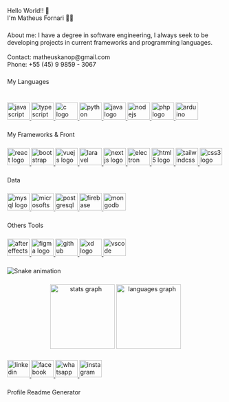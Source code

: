 <p align="left">Hello World!! 👋<br>I'm Matheus Fornari  🧑‍💻</p>

###

<p align="left">About me: I have a degree in software engineering, I always seek to be developing projects in current frameworks and programming languages.<br><br>Contact: matheuskanop@gmail.com<br>Phone: +55 (45) 9 9859 - 3067</p>

###

<p align="left">My Languages</p>

###

<br clear="both">

<div align="left">
  <a href="https://www.javascript.com/" target="_blank">
    <img src="https://cdn.jsdelivr.net/gh/devicons/devicon/icons/javascript/javascript-plain.svg" height="40" width="52" alt="javascript logo"  />
  </a>
  <a href="https://www.typescriptlang.org/" target="_blank">
    <img src="https://cdn.jsdelivr.net/gh/devicons/devicon/icons/typescript/typescript-original.svg" height="40" width="52" alt="typescript logo"  />
  </a>
  <a href="https://blog.betrybe.com/linguagem-de-programacao/linguagem-c/" target="_blank">
    <img src="https://cdn.jsdelivr.net/gh/devicons/devicon/icons/c/c-original.svg" height="40" width="52" alt="c logo"  />
  </a>
  <a href="https://www.python.org/" target="_blank">
      <img src="https://cdn.jsdelivr.net/gh/devicons/devicon/icons/python/python-original-wordmark.svg" height="40" width="52" alt="python logo"  />
  </a>
  <a href="https://dev.java/" target="_blank">
      <img src="https://cdn.jsdelivr.net/gh/devicons/devicon/icons/java/java-original-wordmark.svg" height="40" width="52" alt="java logo"  />
  </a>
  <a href="https://nodejs.org/en/" target="_blank">
      <img src="https://cdn.jsdelivr.net/gh/devicons/devicon/icons/nodejs/nodejs-original.svg" height="40" width="52" alt="nodejs logo"  />
  </a>
  <a href="https://www.php.net/" target="_blank">
      <img src="https://cdn.jsdelivr.net/gh/devicons/devicon/icons/php/php-original.svg" height="40" width="52" alt="php logo"  />
  </a>
  <a href="https://www.arduino.cc/" target="_blank">
      <img src="https://cdn.jsdelivr.net/gh/devicons/devicon/icons/arduino/arduino-original-wordmark.svg" height="40" width="52" alt="arduino logo"  />
  </a>
</div>

###

<p align="left">My Frameworks & Front</p>

###

<div align="left">
<a href="https://pt-br.reactjs.org/" target="_blank">
<img src="https://cdn.jsdelivr.net/gh/devicons/devicon/icons/react/react-original-wordmark.svg" height="40" width="52" alt="react logo"  />
</a>
<a href="https://getbootstrap.com/" target="_blank">
<img src="https://cdn.jsdelivr.net/gh/devicons/devicon/icons/bootstrap/bootstrap-plain-wordmark.svg" height="40" width="52" alt="bootstrap logo"  />  
</a>
<a href="https://vuejs.org/" target="_blank">
<img src="https://cdn.jsdelivr.net/gh/devicons/devicon/icons/vuejs/vuejs-original-wordmark.svg" height="40" width="52" alt="vuejs logo"  />  
</a>
<a href="https://laravel.com/" target="_blank">
<img src="https://cdn.jsdelivr.net/gh/devicons/devicon/icons/laravel/laravel-plain-wordmark.svg" height="40" width="52" alt="laravel logo"  />  
</a>
<a href="https://nextjs.org/" target="_blank"> 
<img src="https://cdn.jsdelivr.net/gh/devicons/devicon/icons/nextjs/nextjs-line.svg" height="40" width="52" alt="nextjs logo"  />
</a>
<a href="https://www.electronjs.org/" target="_blank">
<img src="https://cdn.jsdelivr.net/gh/devicons/devicon/icons/electron/electron-original-wordmark.svg" height="40" width="52" alt="electron logo"  />
</a>
<a href="https://www.w3schools.com/html/" target="_blank">
<img src="https://cdn.jsdelivr.net/gh/devicons/devicon/icons/html5/html5-plain-wordmark.svg" height="40" width="52" alt="html5 logo"  />
</a>
<a href="https://tailwindcss.com/" target="_blank">
<img src="https://cdn.jsdelivr.net/gh/devicons/devicon/icons/tailwindcss/tailwindcss-plain.svg" height="40" width="52" alt="tailwindcss logo"  />
</a>
<a href="https://www.w3schools.com/css/" target="_blank">
<img src="https://cdn.jsdelivr.net/gh/devicons/devicon/icons/css3/css3-plain-wordmark.svg" height="40" width="52" alt="css3 logo"  />
</a>
</div>

###

<p align="left">Data</p>

###

<div align="left">
<a href="https://www.mysql.com/" target="_blank">
<img src="https://cdn.jsdelivr.net/gh/devicons/devicon/icons/mysql/mysql-original.svg" height="40" width="52" alt="mysql logo"  />
</a>
<a href="https://www.microsoft.com/pt-br/sql-server/sql-server-downloads?SilentAuth=1&wa=wsignin1.0" target="_blank">
<img src="https://cdn.jsdelivr.net/gh/devicons/devicon/icons/microsoftsqlserver/microsoftsqlserver-plain.svg" height="40" width="52" alt="microsoftsqlserver logo"  />
</a>
<a href="https://www.postgresql.org/" target="_blank">
<img src="https://cdn.jsdelivr.net/gh/devicons/devicon/icons/postgresql/postgresql-original.svg" height="40" width="52" alt="postgresql logo"  />
</a>
<a href="https://firebase.google.com/?gclid=CjwKCAjwoMSWBhAdEiwAVJ2ndsNMQ-rl0V5p3x-4biNfYOo35RPJA859M1XLJPQisvTpK-GRY0EQIhoCXAgQAvD_BwE&gclsrc=aw.ds" target="_blank">
<img src="https://cdn.jsdelivr.net/gh/devicons/devicon/icons/firebase/firebase-plain.svg" height="40" width="52" alt="firebase logo"  />
</a>
<a href="https://www.mongodb.com/" target="_blank">
<img src="https://cdn.jsdelivr.net/gh/devicons/devicon/icons/mongodb/mongodb-original.svg" height="40" width="52" alt="mongodb logo"  />
</a>
</div>

###

<p align="left">Others Tools</p>

###

<div align="left">
<a href="https://www.adobe.com/br/products/aftereffects.html" target="_blank">
<img src="https://cdn.jsdelivr.net/gh/devicons/devicon/icons/aftereffects/aftereffects-original.svg" height="40" width="52" alt="aftereffects logo"  />
</a>
<a href="https://www.figma.com/about/" target="_blank">
<img src="https://cdn.jsdelivr.net/gh/devicons/devicon/icons/figma/figma-original.svg" height="40" width="52" alt="figma logo"  />
</a>
<a href="https://github.com/about" target="_blank">
<img src="https://cdn.jsdelivr.net/gh/devicons/devicon/icons/github/github-original.svg" height="40" width="52" alt="github logo"  />
</a>
<a href="https://www.adobe.com/br/products/xd.html" target="_blank">
<img src="https://cdn.jsdelivr.net/gh/devicons/devicon/icons/xd/xd-plain.svg" height="40" width="52" alt="xd logo"  />
</a>
<a href="https://code.visualstudio.com/docs" target="_blank">
<img src="https://cdn.jsdelivr.net/gh/devicons/devicon/icons/vscode/vscode-original.svg" height="40" width="52" alt="vscode logo"  />
</a>
</div>

###

  ![Snake animation](https://github.com/matheusfornari96/matheusfornari96/blob/output/github-contribution-grid-snake.svg)

###

<div align="center">
  <img src="https://github-readme-stats.vercel.app/api?hide_title=true&hide_rank=true&show_icons=true&include_all_commits=true&count_private=true&disable_animations=false&theme=dracula&locale=en&hide_border=true&username=matheusfornari96" height="150" alt="stats graph"  />
  <img src="https://github-readme-stats.vercel.app/api/top-langs?locale=en&hide_title=false&layout=compact&card_width=320&langs_count=5&theme=dracula&hide_border=false&username=matheusfornari96" height="150" alt="languages graph"  />
</div>

###

<div align="left">
  <a href="https://www.linkedin.com/in/matheus-fornari-9a9727124/" target="_blank">
    <img src="https://raw.githubusercontent.com/maurodesouza/profile-readme-generator/master/src/assets/icons/social/linkedin/default.svg" width="52" height="40" alt="linkedin logo"  />
  </a>
  <a href="https://www.facebook.com/matheus.fornari.3/" target="_blank">
    <img src="https://raw.githubusercontent.com/maurodesouza/profile-readme-generator/master/src/assets/icons/social/facebook/default.svg" width="52" height="40" alt="facebook logo"  />
  </a>
  <a href="https://api.whatsapp.com/send?phone=5545998593067&text=Ol%C3%A1%20vi%20seu%20perfil%20no%20github" target="_blank">
    <img src="https://raw.githubusercontent.com/maurodesouza/profile-readme-generator/master/src/assets/icons/social/whatsapp/default.svg" width="52" height="40" alt="whatsapp logo"  />
  </a>
  <a href="https://www.instagram.com/fornariii/" target="_blank">
    <img src="https://raw.githubusercontent.com/maurodesouza/profile-readme-generator/master/src/assets/icons/social/instagram/default.svg" width="52" height="40" alt="instagram logo"  />
  </a>
</div>

###
Profile Readme Generator
